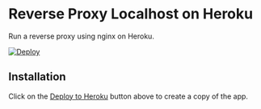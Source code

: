 # Reverse Proxy Localhost on Heroku

Run a reverse proxy using nginx on Heroku.

[![Deploy](https://www.herokucdn.com/deploy/button.png)](https://heroku.com/deploy)

## Installation

Click on the [Deploy to Heroku](https://heroku.com/deploy) button above to create a copy of the app.


